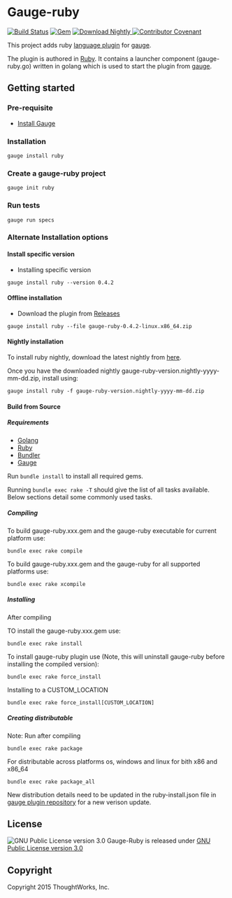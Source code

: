 # Gauge-ruby

[![Build Status](https://travis-ci.org/getgauge/gauge-ruby.svg?branch=master)](https://travis-ci.org/getgauge/gauge-ruby)
[![Gem](https://img.shields.io/gem/v/gauge-ruby.svg)](https://rubygems.org/gems/gauge-ruby)
[![Download Nightly](https://api.bintray.com/packages/gauge/gauge-ruby/Nightly/images/download.svg) ](https://bintray.com/gauge/gauge-ruby/Nightly/_latestVersion)
[![Contributor Covenant](https://img.shields.io/badge/Contributor%20Covenant-v1.4%20adopted-ff69b4.svg)](CODE_OF_CONDUCT.md)

This project adds ruby [language plugin](https://docs.gauge.org/plugins.html#language-reporting-plugins) for [gauge](http://getgauge.io).

The plugin is authored in [Ruby](https://en.wikipedia.org/wiki/Ruby_(programming_language)). It contains a launcher component (gauge-ruby.go) written in golang which is used to start the plugin from [gauge](https://github.com/getgauge/gauge).

## Getting started

### Pre-requisite

- [Install Gauge](https://docs.gauge.org/installing.html#installation)

### Installation

```
gauge install ruby
```

### Create a gauge-ruby project

```
gauge init ruby
```

### Run tests

```
gauge run specs
```

### Alternate Installation options

#### Install specific version
* Installing specific version
```
gauge install ruby --version 0.4.2
```

#### Offline installation

* Download the plugin from [Releases](https://github.com/getgauge/gauge-ruby/releases)
```
gauge install ruby --file gauge-ruby-0.4.2-linux.x86_64.zip
```

#### Nightly installation

To install ruby nightly, download the latest nightly from [here](https://bintray.com/gauge/gauge-ruby/Nightly).

Once you have the downloaded nightly gauge-ruby-version.nightly-yyyy-mm-dd.zip, install using:

    gauge install ruby -f gauge-ruby-version.nightly-yyyy-mm-dd.zip


#### Build from Source

##### Requirements
* [Golang](http://golang.org/)
* [Ruby](https://www.ruby-lang.org/en/)
* [Bundler](http://bundler.io/)
* [Gauge](http://getgauge.io)

Run `bundle install` to install all required gems.

Running `bundle exec rake -T` should give the list of all tasks available. Below sections detail some commonly used tasks.

##### Compiling

To build gauge-ruby.xxx.gem and the gauge-ruby executable for current platform use:

````
bundle exec rake compile
````

To build gauge-ruby.xxx.gem and the gauge-ruby for all supported platforms use:

````
bundle exec rake xcompile
````

##### Installing

After compiling

TO install the gauge-ruby.xxx.gem use:

````
bundle exec rake install
````

To install gauge-ruby plugin use (Note, this will uninstall gauge-ruby before installing the compiled version):

```
bundle exec rake force_install
```

Installing to a CUSTOM_LOCATION

````
bundle exec rake force_install[CUSTOM_LOCATION]
````

##### Creating distributable

Note: Run after compiling

````
bundle exec rake package
````

For distributable across platforms os, windows and linux for bith x86 and x86_64

````
bundle exec rake package_all
````

New distribution details need to be updated in the ruby-install.json file in  [gauge plugin repository](https://github.com/getgauge/gauge-repository) for a new verison update.

## License

![GNU Public License version 3.0](http://www.gnu.org/graphics/gplv3-127x51.png)
Gauge-Ruby is released under [GNU Public License version 3.0](http://www.gnu.org/licenses/gpl-3.0.txt)

## Copyright

Copyright 2015 ThoughtWorks, Inc.

